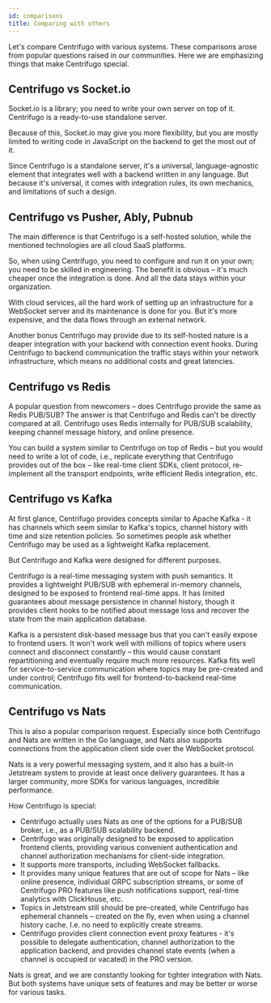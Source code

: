 ```yaml
---
id: comparisons
title: Comparing with others
---
```


Let's compare Centrifugo with various systems. These comparisons arose from popular questions raised in our communities. Here we are emphasizing things that make Centrifugo special.

## Centrifugo vs Socket.io

Socket.io is a library; you need to write your own server on top of it. Centrifugo is a ready-to-use standalone server.

Because of this, Socket.io may give you more flexibility, but you are mostly limited to writing code in JavaScript on the backend to get the most out of it.

Since Centrifugo is a standalone server, it's a universal, language-agnostic element that integrates well with a backend written in any language. But because it's universal, it comes with integration rules, its own mechanics, and limitations of such a design.

## Centrifugo vs Pusher, Ably, Pubnub

The main difference is that Centrifugo is a self-hosted solution, while the mentioned technologies are all cloud SaaS platforms.

So, when using Centrifugo, you need to configure and run it on your own; you need to be skilled in engineering. The benefit is obvious – it's much cheaper once the integration is done. And all the data stays within your organization.

With cloud services, all the hard work of setting up an infrastructure for a WebSocket server and its maintenance is done for you. But it's more expensive, and the data flows through an external network.

Another bonus Centrifugo may provide due to its self-hosted nature is a deaper integration with your backend with connection event hooks. During Centrifugo to backend communication the traffic stays within your network infrastructure, which means no additional costs and great latencies.

## Centrifugo vs Redis

A popular question from newcomers – does Centrifugo provide the same as Redis PUB/SUB? The answer is that Centrifugo and Redis can't be directly compared at all. Centrifugo uses Redis internally for PUB/SUB scalability, keeping channel message history, and online presence.

You can build a system similar to Centrifugo on top of Redis – but you would need to write a lot of code, i.e., replicate everything that Centrifugo provides out of the box – like real-time client SDKs, client protocol, re-implement all the transport endpoints, write efficient Redis integration, etc.

## Centrifugo vs Kafka

At first glance, Centrifugo provides concepts similar to Apache Kafka - it has channels which seem similar to Kafka's topics, channel history with time and size retention policies. So sometimes people ask whether Centrifugo may be used as a lightweight Kafka replacement.

But Centrifugo and Kafka were designed for different purposes.

Centrifugo is a real-time messaging system with push semantics. It provides a lightweight PUB/SUB with ephemeral in-memory channels, designed to be exposed to frontend real-time apps. It has limited guarantees about message persistence in channel history, though it provides client hooks to be notified about message loss and recover the state from the main application database.

Kafka is a persistent disk-based message bus that you can't easily expose to frontend users. It won't work well with millions of topics where users connect and disconnect constantly – this would cause constant repartitioning and eventually require much more resources. Kafka fits well for service-to-service communication where topics may be pre-created and under control; Centrifugo fits well for frontend-to-backend real-time communication.

## Centrifugo vs Nats

This is also a popular comparison request. Especially since both Centrifugo and Nats are written in the Go language, and Nats also supports connections from the application client side over the WebSocket protocol.

Nats is a very powerful messaging system, and it also has a built-in Jetstream system to provide at least once delivery guarantees. It has a larger community, more SDKs for various languages, incredible performance.

How Centrifugo is special:

* Centrifugo actually uses Nats as one of the options for a PUB/SUB broker, i.e., as a PUB/SUB scalability backend.
* Centrifugo was originally designed to be exposed to application frontend clients, providing various convenient authentication and channel authorization mechanisms for client-side integration.
* It supports more transports, including WebSocket fallbacks.
* It provides many unique features that are out of scope for Nats – like online presence, individual GRPC subscription streams, or some of Centrifugo PRO features like push notifications support, real-time analytics with ClickHouse, etc.
* Topics in Jetstream still should be pre-created, while Centrifugo has ephemeral channels – created on the fly, even when using a channel history cache. I.e. no need to explicitly create streams.
* Centrifugo provides client connection event proxy features - it's possible to delegate authentication, channel authorization to the application backend, and provides channel state events (when a channel is occupied or vacated) in the PRO version.

Nats is great, and we are constantly looking for tighter integration with Nats. But both systems have unique sets of features and may be better or worse for various tasks.
